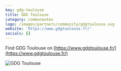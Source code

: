 ```yaml
---
key: gdg-toulouse
title: GDG Toulouse
category: communautes
logo: /images/partners/community/gdgtoulouse.svg
website: 'https://www.gdgtoulouse.fr/'
socials: []
---
```


Find GDG Toulouse on [https://www.gdgtoulouse.fr/](https://www.gdgtoulouse.fr/)

![GDG Toulouse](/images/partners/community/gdgtoulouse.svg)
